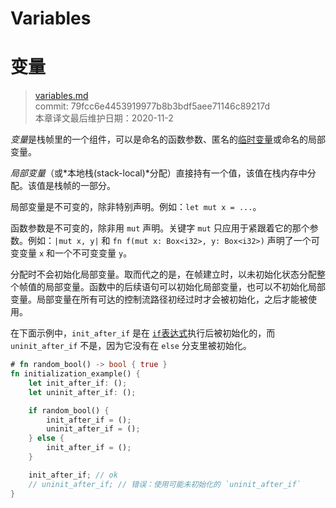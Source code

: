 # Variables
# 变量

>[variables.md](https://github.com/rust-lang/reference/blob/master/src/variables.md)\
>commit: 79fcc6e4453919977b8b3bdf5aee71146c89217d \
>本章译文最后维护日期：2020-11-2

*变量*是栈帧里的一个组件，可以是命名的函数参数、匿名的[临时变量](expressions.md#temporaries)或命名的局部变量。

*局部变量*（或*本地栈(stack-local)*分配）直接持有一个值，该值在栈内存中分配。该值是栈帧的一部分。

局部变量是不可变的，除非特别声明。例如：`let mut x = ...`。

函数参数是不可变的，除非用 `mut` 声明。关键字 `mut` 只应用于紧跟着它的那个参数。例如：`|mut x, y|` 和 `fn f(mut x: Box<i32>, y: Box<i32>)` 声明了一个可变变量 `x` 和一个不可变变量 `y`。

分配时不会初始化局部变量。取而代之的是，在帧建立时，以未初始化状态分配整个帧值的局部变量。函数中的后续语句可以初始化局部变量，也可以不初始化局部变量。局部变量在所有可达的控制流路径初经过时才会被初始化，之后才能被使用。

在下面示例中，`init_after_if` 是在 [`if`表达式][`if` expression]执行后被初始化的，而 `uninit_after_if` 不是，因为它没有在 `else` 分支里被初始化。

```rust
# fn random_bool() -> bool { true }
fn initialization_example() {
    let init_after_if: ();
    let uninit_after_if: ();

    if random_bool() {
        init_after_if = ();
        uninit_after_if = ();
    } else {
        init_after_if = ();
    }

    init_after_if; // ok
    // uninit_after_if; // 错误：使用可能未初始化的 `uninit_after_if`
}
```

[`if` expression]: expressions/if-expr.md#if-expressions

<!-- 2020-11-7-->
<!-- checked -->
